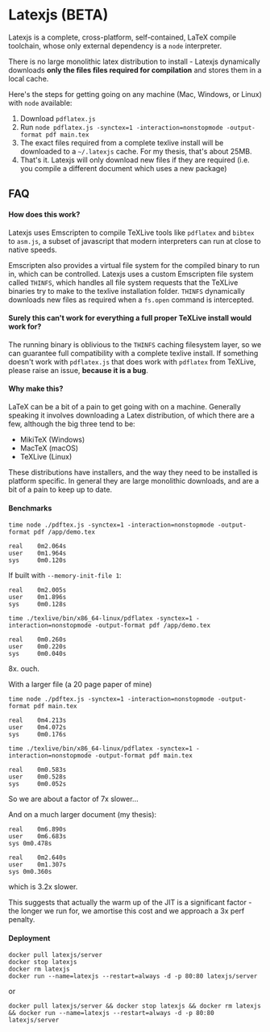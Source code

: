 # Latexjs (BETA)

Latexjs is a complete, cross-platform, self-contained, LaTeX compile toolchain, whose only external dependency is a `node` interpreter.

There is no large monolithic latex distribution to install - Latexjs dynamically downloads **only the files files required for compilation** and stores them in a local cache.

Here's the steps for getting going on any machine (Mac, Windows, or Linux) with `node` available:

1. Download `pdflatex.js`
2. Run `node pdflatex.js -synctex=1 -interaction=nonstopmode -output-format pdf main.tex`
3. The exact files required from a complete texlive install will be downloaded to a `~/.latexjs` cache. For my thesis, that's about 25MB.
4. That's it. Latexjs will only download new files if they are required (i.e. you compile a different document which uses a new package)

## FAQ

#### How does this work?

Latexjs uses Emscripten to compile TeXLive tools like `pdflatex` and `bibtex` to `asm.js`, a subset of javascript that modern interpreters can run at close to native speeds. 

Emscripten also provides a virtual file system for the compiled binary to run in, which can be controlled. Latexjs uses a custom Emscripten file system called `THINFS`, which handles all file system requests that the TeXLive binaries try to make to the texlive installation folder. `THINFS` dynamically downloads new files as required when a `fs.open` command is intercepted.

#### Surely this can't work for everything a full proper TeXLive install would work for?

The running binary is oblivious to the `THINFS` caching filesystem layer, so we can guarantee full compatibility with a complete texlive install. If something doesn't work with `pdflatex.js` that does work with `pdflatex` from TeXLive, please raise an issue, **because it is a bug**.

#### Why make this?

LaTeX can be a bit of a pain to get going with on a machine. Generally speaking it involves downloading a Latex distribution, of which there are a few, although the big three tend to be:

- MikiTeX (Windows)
- MacTeX (macOS)
- TeXLive (Linux)

These distributions have installers, and the way they need to be installed is platform specific. In general they are large monolithic downloads, and are a bit of a pain to keep up to date.



#### Benchmarks

```
time node ./pdftex.js -synctex=1 -interaction=nonstopmode -output-format pdf /app/demo.tex
```

```
real    0m2.064s
user    0m1.964s
sys     0m0.120s
```
If built with `--memory-init-file 1`:
```
real    0m2.005s
user    0m1.896s
sys     0m0.128s
```

```
time ./texlive/bin/x86_64-linux/pdflatex -synctex=1 -interaction=nonstopmode -output-format pdf /app/demo.tex
```
```
real    0m0.260s
user    0m0.220s
sys     0m0.040s
```
8x. ouch.

With a larger file (a 20 page paper of mine)
```
time node ./pdftex.js -synctex=1 -interaction=nonstopmode -output-format pdf main.tex
```
```
real    0m4.213s
user    0m4.072s
sys     0m0.176s
```

```
time ./texlive/bin/x86_64-linux/pdflatex -synctex=1 -interaction=nonstopmode -output-format pdf main.tex
```
```
real    0m0.583s
user    0m0.528s
sys     0m0.052s
```
So we are about a factor of 7x slower...

And on a much larger document (my thesis):

```
real	0m6.890s
user	0m6.683s
sys	0m0.478s
```

```
real	0m2.640s
user	0m1.307s
sys	0m0.360s
```

which is 3.2x slower.

This suggests that actually the warm up of the JIT is a significant factor - the longer we run for, we amortise this cost and we approach a 3x perf penalty.



#### Deployment

```
docker pull latexjs/server
docker stop latexjs
docker rm latexjs
docker run --name=latexjs --restart=always -d -p 80:80 latexjs/server
```
or
```
docker pull latexjs/server && docker stop latexjs && docker rm latexjs && docker run --name=latexjs --restart=always -d -p 80:80 latexjs/server
```

